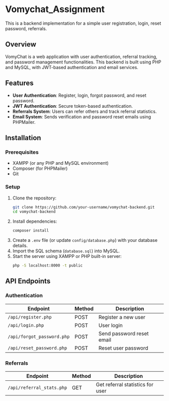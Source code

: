 # Vomychat_Assignment
This is a backend implementation for a simple user registration, login, reset password, referrals. 

## **Overview**  
VomyChat is a web application with user authentication, referral tracking, and password management functionalities. This backend is built using PHP and MySQL, with JWT-based authentication and email services.  

## **Features**  
- **User Authentication**: Register, login, forgot password, and reset password.  
- **JWT Authentication**: Secure token-based authentication.  
- **Referrals System**: Users can refer others and track referral statistics.  
- **Email System**: Sends verification and password reset emails using PHPMailer.  

## **Installation**  

### **Prerequisites**  
- XAMPP (or any PHP and MySQL environment)  
- Composer (for PHPMailer)  
- Git  

### **Setup**  
1. Clone the repository:  
   ```bash
   git clone https://github.com/your-username/vomychat-backend.git
   cd vomychat-backend
   ```  
2. Install dependencies:  
   ```bash
   composer install
   ```  
3. Create a `.env` file (or update `config/database.php`) with your database details.  
4. Import the SQL schema (`database.sql`) into MySQL.  
5. Start the server using XAMPP or PHP built-in server:  
   ```bash
   php -S localhost:8000 -t public
   ```  

## **API Endpoints**  

### **Authentication**  
| Endpoint            | Method | Description             |
|---------------------|--------|-------------------------|
| `/api/register.php` | POST   | Register a new user    |
| `/api/login.php`    | POST   | User login             |
| `/api/forgot_password.php` | POST | Send password reset email |
| `/api/reset_password.php` | POST | Reset user password |

### **Referrals**  
| Endpoint                | Method | Description                     |
|-------------------------|--------|---------------------------------|
| `/api/referral_stats.php` | GET  | Get referral statistics for user |
